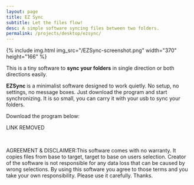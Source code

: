 ```yaml
---
layout: page
title: EZ Sync
subtitle: Let the files flow!
desc: A simple software syncing files between two folders.
permalink: /projects/desktop/ezsync/
---
```


{% include img.html img_src="/EZSync-screenshot.png" width="370" height="166" %}

This is a tiny software to <strong>sync your folders</strong> in single direction or both directions easily.

<strong>EZSync </strong>is a minimalist software designed to work quietly.
No setup, no settings, no message boxes.
Just download the program and start synchronizing.
It is so small, you can carry it with your usb to sync your folders.

Download the program below:

<span >LINK REMOVED</span>

&nbsp;
<div class="m10 p10 box grayed">

AGREEMENT &amp; DISCLAIMER:This software comes with no warranty. It copies files from base to target, target to base on users selection. Creator of the software is not responsible for any data loss that can be caused by wrong selections. By using this software you agree to those terms and you take your own responsibility. Please use it carefully. Thanks.

</div>
